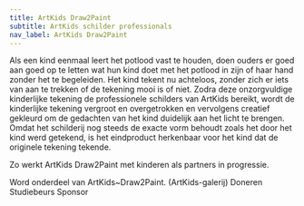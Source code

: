 ```yaml
---
title: ArtKids Draw2Paint
subtitle: ArtKids schilder professionals
nav_label: ArtKids Draw2Paint
---
```

Als een kind eenmaal leert het potlood vast te houden, doen ouders er goed aan goed op te letten wat hun kind doet met het potlood in zijn of haar hand zonder het te begeleiden. Het kind tekent nu achteloos, zonder zich er iets van aan te trekken of de tekening mooi is of niet. Zodra deze onzorgvuldige kinderlijke tekening de professionele schilders van ArtKids bereikt, wordt de kinderlijke tekening vergroot en overgetrokken en vervolgens creatief gekleurd om de gedachten van het kind duidelijk aan het licht te brengen. Omdat het schilderij nog steeds de exacte vorm behoudt zoals het door het kind werd getekend, is het eindproduct herkenbaar voor het kind dat de originele tekening tekende.

Zo werkt ArtKids Draw2Paint met kinderen als partners in progressie.

Word onderdeel van ArtKids~Draw2Paint.
(ArtKids-galerij)
Doneren
Studiebeurs
Sponsor